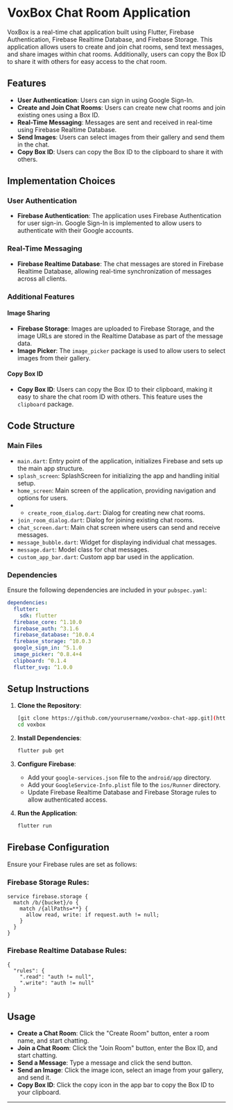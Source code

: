 # VoxBox Chat Room Application

VoxBox is a real-time chat application built using Flutter, Firebase Authentication, Firebase Realtime Database, and Firebase Storage. This application allows users to create and join chat rooms, send text messages, and share images within chat rooms. Additionally, users can copy the Box ID to share it with others for easy access to the chat room.

## Features

- **User Authentication**: Users can sign in using Google Sign-In.
- **Create and Join Chat Rooms**: Users can create new chat rooms and join existing ones using a Box ID.
- **Real-Time Messaging**: Messages are sent and received in real-time using Firebase Realtime Database.
- **Send Images**: Users can select images from their gallery and send them in the chat.
- **Copy Box ID**: Users can copy the Box ID to the clipboard to share it with others.

## Implementation Choices

### User Authentication

- **Firebase Authentication**: The application uses Firebase Authentication for user sign-in. Google Sign-In is implemented to allow users to authenticate with their Google accounts.

### Real-Time Messaging

- **Firebase Realtime Database**: The chat messages are stored in Firebase Realtime Database, allowing real-time synchronization of messages across all clients.


### Additional Features

#### Image Sharing

- **Firebase Storage**: Images are uploaded to Firebase Storage, and the image URLs are stored in the Realtime Database as part of the message data.
- **Image Picker**: The `image_picker` package is used to allow users to select images from their gallery.

#### Copy Box ID
- **Copy Box ID**: Users can copy the Box ID to their clipboard, making it easy to share the chat room ID with others. This feature uses the `clipboard` package.

## Code Structure

### Main Files

- `main.dart`: Entry point of the application, initializes Firebase and sets up the main app structure.
- `splash_screen`: SplashScreen for initializing the app and handling initial setup.
- `home_screen`:  Main screen of the application, providing navigation and options for users.
- - `create_room_dialog.dart`: Dialog for creating new chat rooms.
- `join_room_dialog.dart`: Dialog for joining existing chat rooms.
- `chat_screen.dart`: Main chat screen where users can send and receive messages.
- `message_bubble.dart`: Widget for displaying individual chat messages.
- `message.dart`: Model class for chat messages.
- `custom_app_bar.dart`: Custom app bar used in the application.

### Dependencies

Ensure the following dependencies are included in your `pubspec.yaml`:

```yaml
dependencies:
  flutter:
    sdk: flutter
  firebase_core: ^1.10.0
  firebase_auth: ^3.1.6
  firebase_database: ^10.0.4
  firebase_storage: ^10.0.3
  google_sign_in: ^5.1.0
  image_picker: ^0.8.4+4
  clipboard: ^0.1.4
  flutter_svg: ^1.0.0
```

## Setup Instructions

1. **Clone the Repository**:

    ```bash
    [git clone https://github.com/yourusername/voxbox-chat-app.git](https://github.com/SivaranjanVithushan/Vox_Box.git)
    cd voxbox
    ```

2. **Install Dependencies**:

    ```bash
    flutter pub get
    ```

3. **Configure Firebase**:

    - Add your `google-services.json` file to the `android/app` directory.
    - Add your `GoogleService-Info.plist` file to the `ios/Runner` directory.
    - Update Firebase Realtime Database and Firebase Storage rules to allow authenticated access.

4. **Run the Application**:

    ```bash
    flutter run
    ```

## Firebase Configuration

Ensure your Firebase rules are set as follows:

### Firebase Storage Rules:

```plaintext
service firebase.storage {
  match /b/{bucket}/o {
    match /{allPaths=**} {
      allow read, write: if request.auth != null;
    }
  }
}
```

### Firebase Realtime Database Rules:

```plaintext
{
  "rules": {
    ".read": "auth != null",
    ".write": "auth != null"
  }
}
```

## Usage

- **Create a Chat Room**: Click the "Create Room" button, enter a room name, and start chatting.
- **Join a Chat Room**: Click the "Join Room" button, enter the Box ID, and start chatting.
- **Send a Message**: Type a message and click the send button.
- **Send an Image**: Click the image icon, select an image from your gallery, and send it.
- **Copy Box ID**: Click the copy icon in the app bar to copy the Box ID to your clipboard.
  
---

